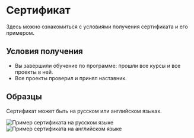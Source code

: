 # Сертификат

Здесь можно ознакомиться с условиями получения сертификата и его примером.

## Условия получения

- Вы завершили обучение по программе: прошли все курсы и все проекты в ней.
- Все проекты проверил и принял наставник.

## Образцы

Сертификат может быть на русском или английском языках.

![Пример сертификата на русском языке](https://files.carrotquest.app/knowledge-bases-images/articles/64033/64033-1726662038975-08o1qowt.jpeg)
![Пример сертификата на английском языке](https://files.carrotquest.app/knowledge-bases-images/articles/64033/64033-1726662044062-xmarbx8f.jpeg)
